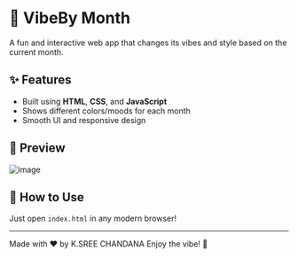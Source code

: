 # 🌈 VibeBy Month

A fun and interactive web app that changes its vibes and style based on the current month.

## ✨ Features
- Built using **HTML**, **CSS**, and **JavaScript**
- Shows different colors/moods for each month
- Smooth UI and responsive design

## 📸 Preview
![image](https://github.com/user-attachments/assets/bcbb2a90-b82e-4437-8e3a-1dd183098c0e)


## 🚀 How to Use
Just open `index.html` in any modern browser!

---

Made with ❤️ by K.SREE CHANDANA
Enjoy the vibe! 💫
